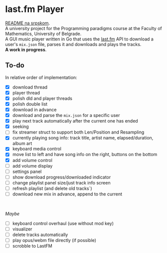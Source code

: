 # last.fm Player
[README na srpskom](README-sr.md). <br>
A university project for the Programming paradigms course at the Faculty of Mathematics, University of Belgrade.<br>
A GUI music player written in Go that uses the [last.fm](https://www.last.fm/) API to download a user's `mix.json` file, parses it and downloads and plays the tracks. <br> **A work in progress**.

## To-do
In relative order of implementation:
- [x] download thread
- [x] player thread 
- [x] polish dld and player threads 
- [x] polish double list 
- [x] download in advance
- [x] download and parse the `mix.json` for a specific user
- [x] play next track automatically after the current one has ended
- [x] seeking
- [ ] fix streamer struct to support both Len/Position and Resampling
- [x] currently playing song info: track title, artist name, elapsed/duration, album art
- [x] keyboard media control
- [x] move list to left and have song info on the right, buttons on the bottom
- [x] add volume control
- [ ] add volume display
- [ ] settings panel
- [ ] show download progress/downloaded indicator
- [ ] change playlist panel size/just track info screen
- [ ] refresh playlist (and delete old tracks`)
- [ ] download new mix in advance, append to the current
<br>

*Maybe*

- [ ] keyboard control overhaul (use without mod key)
- [ ] visualizer
- [ ] delete tracks automatically
- [ ] play opus/webm file directly (if possible)
- [ ] scrobble to LastFM
